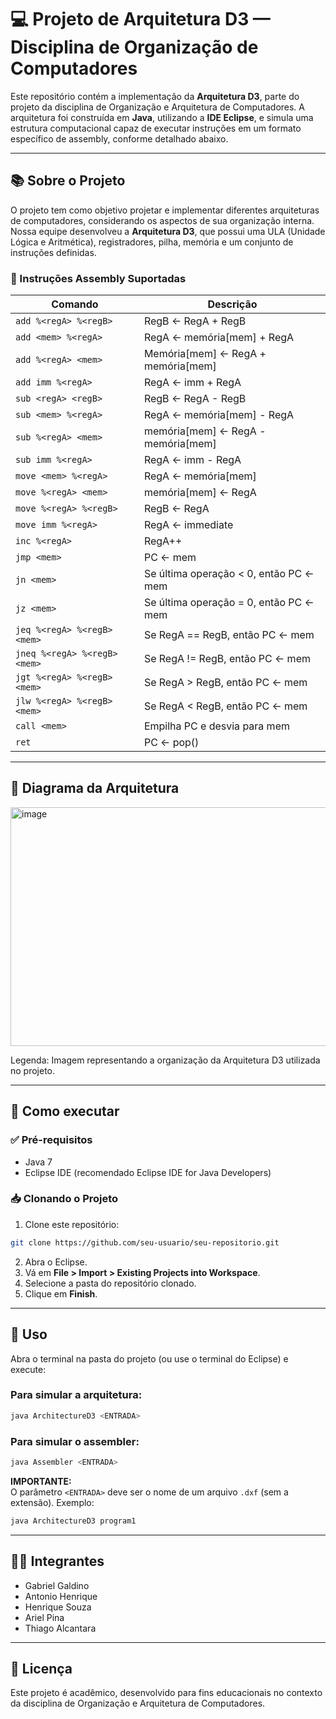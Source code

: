 # 💻 Projeto de Arquitetura D3 — Disciplina de Organização de Computadores

Este repositório contém a implementação da **Arquitetura D3**, parte do projeto da disciplina de Organização e Arquitetura de Computadores. A arquitetura foi construída em **Java**, utilizando a **IDE Eclipse**, e simula uma estrutura computacional capaz de executar instruções em um formato específico de assembly, conforme detalhado abaixo.

---

## 📚 Sobre o Projeto

O projeto tem como objetivo projetar e implementar diferentes arquiteturas de computadores, considerando os aspectos de sua organização interna. Nossa equipe desenvolveu a **Arquitetura D3**, que possui uma ULA (Unidade Lógica e Aritmética), registradores, pilha, memória e um conjunto de instruções definidas.

### 📌 Instruções Assembly Suportadas

| Comando                      | Descrição                              |
| ---------------------------- | -------------------------------------- |
| `add %<regA> %<regB>`        | RegB ← RegA + RegB                     |
| `add <mem> %<regA>`          | RegA ← memória[mem] + RegA             |
| `add %<regA> <mem>`          | Memória[mem] ← RegA + memória[mem]     |
| `add imm %<regA>`            | RegA ← imm + RegA                      |
| `sub <regA> <regB>`          | RegB ← RegA - RegB                     |
| `sub <mem> %<regA>`          | RegA ← memória[mem] - RegA             |
| `sub %<regA> <mem>`          | memória[mem] ← RegA - memória[mem]     |
| `sub imm %<regA>`            | RegA ← imm - RegA                      |
| `move <mem> %<regA>`         | RegA ← memória[mem]                    |
| `move %<regA> <mem>`         | memória[mem] ← RegA                    |
| `move %<regA> %<regB>`       | RegB ← RegA                            |
| `move imm %<regA>`           | RegA ← immediate                       |
| `inc %<regA>`                | RegA++                                 |
| `jmp <mem>`                  | PC ← mem                               |
| `jn <mem>`                   | Se última operação < 0, então PC ← mem |
| `jz <mem>`                   | Se última operação = 0, então PC ← mem |
| `jeq %<regA> %<regB> <mem>`  | Se RegA == RegB, então PC ← mem        |
| `jneq %<regA> %<regB> <mem>` | Se RegA != RegB, então PC ← mem        |
| `jgt %<regA> %<regB> <mem>`  | Se RegA > RegB, então PC ← mem         |
| `jlw %<regA> %<regB> <mem>`  | Se RegA < RegB, então PC ← mem         |
| `call <mem>`                 | Empilha PC e desvia para mem           |
| `ret`                        | PC ← pop()                             |

---

## 🧠 Diagrama da Arquitetura

<img width="527" height="382" alt="image" src="https://github.com/user-attachments/assets/1f4570b9-4c39-4cfa-a428-0587817615a2" />


Legenda: Imagem representando a organização da Arquitetura D3 utilizada no projeto.

---

## 🧪 Como executar

### ✅ Pré-requisitos

- Java 7
- Eclipse IDE (recomendado Eclipse IDE for Java Developers)

### 📥 Clonando o Projeto

1. Clone este repositório:

```bash
git clone https://github.com/seu-usuario/seu-repositorio.git
```

2. Abra o Eclipse.
3. Vá em **File > Import > Existing Projects into Workspace**.
4. Selecione a pasta do repositório clonado.
5. Clique em **Finish**.

---

## 🚀 Uso

Abra o terminal na pasta do projeto (ou use o terminal do Eclipse) e execute:

### Para simular a arquitetura:

```bash
java ArchitectureD3 <ENTRADA>
```

### Para simular o assembler:

```bash
java Assembler <ENTRADA>
```

**IMPORTANTE:**  
O parâmetro `<ENTRADA>` deve ser o nome de um arquivo `.dxf` (sem a extensão). Exemplo:

```bash
java ArchitectureD3 program1
```

---

## 👨‍💻 Integrantes

- Gabriel Galdino
- Antonio Henrique
- Henrique Souza
- Ariel Pina
- Thiago Alcantara

---

## 📄 Licença

Este projeto é acadêmico, desenvolvido para fins educacionais no contexto da disciplina de Organização e Arquitetura de Computadores.
